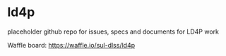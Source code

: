 # ld4p
placeholder github repo for issues, specs and documents for LD4P work

Waffle board: https://waffle.io/sul-dlss/ld4p
